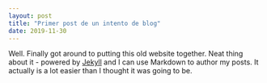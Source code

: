 ```yaml
---
layout: post
title: "Primer post de un intento de blog"
date: 2019-11-30
---
```


Well. Finally got around to putting this old website together. Neat thing about it - powered by [Jekyll](http://jekyllrb.com) and I can use Markdown to author my posts. It actually is a lot easier than I thought it was going to be.